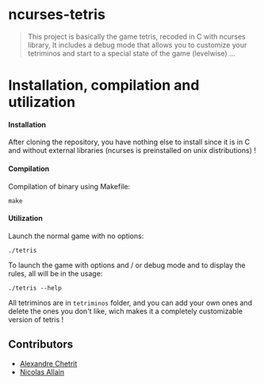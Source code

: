 # ncurses-tetris

> This project is basically the game tetris, recoded in C with ncurses library, It includes a debug mode that allows you to customize your tetriminos and start to a special state of the game (levelwise) ...

# Installation, compilation and utilization
#### Installation
After cloning the repository, you have nothing else to install since it is in C and without external libraries (ncurses is preinstalled on unix distributions) !
    
#### Compilation
Compilation of binary using Makefile:
```
make
```

#### Utilization
Launch the normal game with no options:
```
./tetris
```
To launch the game with options and / or debug mode and to display the rules, all will be in the usage:
```
./tetris --help
```

All tetriminos are in ``tetriminos`` folder, and you can add your own ones and delete the ones you don't like, wich makes it a completely customizable version of tetris !

## Contributors

 - [Alexandre Chetrit](https://github.com/chetrit)
 - [Nicolas Allain](https://github.com/Nirasak)
